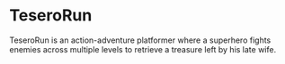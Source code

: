 # TeseroRun
TeseroRun is an action-adventure platformer where a superhero fights enemies across multiple levels to retrieve a treasure left by his late wife.
